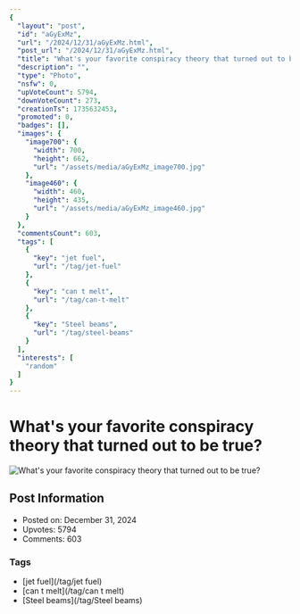 ```yaml
---
{
  "layout": "post",
  "id": "aGyExMz",
  "url": "/2024/12/31/aGyExMz.html",
  "post_url": "/2024/12/31/aGyExMz.html",
  "title": "What's your favorite conspiracy theory that turned out to be true?",
  "description": "",
  "type": "Photo",
  "nsfw": 0,
  "upVoteCount": 5794,
  "downVoteCount": 273,
  "creationTs": 1735632453,
  "promoted": 0,
  "badges": [],
  "images": {
    "image700": {
      "width": 700,
      "height": 662,
      "url": "/assets/media/aGyExMz_image700.jpg"
    },
    "image460": {
      "width": 460,
      "height": 435,
      "url": "/assets/media/aGyExMz_image460.jpg"
    }
  },
  "commentsCount": 603,
  "tags": [
    {
      "key": "jet fuel",
      "url": "/tag/jet-fuel"
    },
    {
      "key": "can t melt",
      "url": "/tag/can-t-melt"
    },
    {
      "key": "Steel beams",
      "url": "/tag/steel-beams"
    }
  ],
  "interests": [
    "random"
  ]
}
---
```


# What's your favorite conspiracy theory that turned out to be true?

![What's your favorite conspiracy theory that turned out to be true?](/assets/media/aGyExMz_image700.jpg)

## Post Information

- Posted on: December 31, 2024
- Upvotes: 5794
- Comments: 603

### Tags

- [jet fuel](/tag/jet fuel)
- [can t melt](/tag/can t melt)
- [Steel beams](/tag/Steel beams)
